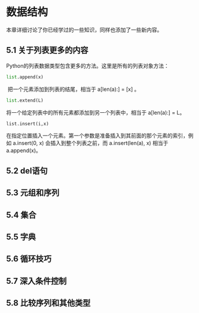 # 数据结构

本章详细讨论了你已经学过的一些知识，同样也添加了一些新内容。

## 5.1 关于列表更多的内容

Python的列表数据类型包含更多的方法。这里是所有的列表对象方法：

```python
list.append(x)
```
  把一个元素添加到列表的结尾，相当于 a[len(a):] = [x] 。

```python
list.extend(L)
```
  将一个给定列表中的所有元素都添加到另一个列表中，相当于 a[len(a):] = L。
  
```
list.insert(i,x)
```
  在指定位置插入一个元素。第一个参数是准备插入到其前面的那个元素的索引，例如 a.insert(0, x) 会插入到整个列表之前，而 a.insert(len(a), x) 相当于 a.append(x)。
  


## 5.2 del语句

## 5.3 元组和序列

## 5.4 集合

## 5.5 字典

## 5.6 循环技巧

## 5.7 深入条件控制

## 5.8 比较序列和其他类型
